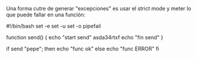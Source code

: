 Una forma cutre de generar "excepciones" es usar el strict mode y meter lo que puede fallar en una función:

#!/bin/bash
set -e
set -u
set -o pipefail

function send() {
  echo "start send"
  asda34rtxf
  echo "fin send"
}

if send "pepe"; then
  echo "func ok"
else
  echo "func ERROR"
fi
